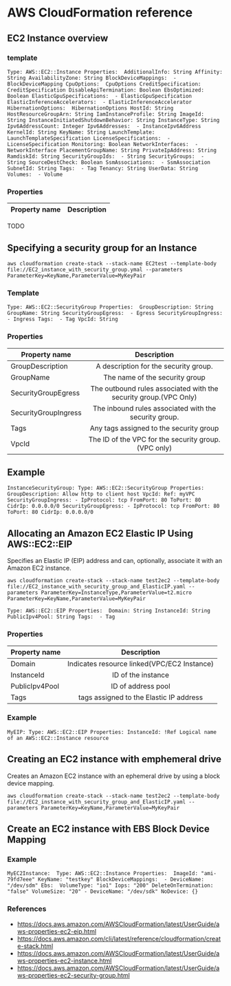 # AWS CloudFormation reference
## EC2 Instance overview
### template
`
Type: AWS::EC2::Instance
Properties: 
  AdditionalInfo: String
  Affinity: String
  AvailabilityZone: String
  BlockDeviceMappings: 
    - BlockDeviceMapping
  CpuOptions: 
    CpuOptions
  CreditSpecification: 
    CreditSpecification
  DisableApiTermination: Boolean
  EbsOptimized: Boolean
  ElasticGpuSpecifications: 
    - ElasticGpuSpecification
  ElasticInferenceAccelerators: 
    - ElasticInferenceAccelerator
  HibernationOptions: 
    HibernationOptions
  HostId: String
  HostResourceGroupArn: String
  IamInstanceProfile: String
  ImageId: String
  InstanceInitiatedShutdownBehavior: String
  InstanceType: String
  Ipv6AddressCount: Integer
  Ipv6Addresses: 
    - InstanceIpv6Address
  KernelId: String
  KeyName: String
  LaunchTemplate: 
    LaunchTemplateSpecification
  LicenseSpecifications: 
    - LicenseSpecification
  Monitoring: Boolean
  NetworkInterfaces: 
    - NetworkInterface
  PlacementGroupName: String
  PrivateIpAddress: String
  RamdiskId: String
  SecurityGroupIds: 
    - String
  SecurityGroups: 
    - String
  SourceDestCheck: Boolean
  SsmAssociations: 
    - SsmAssociation
  SubnetId: String
  Tags: 
    - Tag
  Tenancy: String
  UserData: String
  Volumes: 
    - Volume
`

### Properties
|Property name       |Description                                                     |
|--------------------|:--------------------------------------------------------------:|
TODO

## Specifying a security group for an Instance
  
`aws cloudformation create-stack --stack-name EC2test --template-body file://EC2_instance_with_security_group.ymal --parameters ParameterKey=KeyName,ParameterValue=MyKeyPair`

### Template
`
Type: AWS::EC2::SecurityGroup
Properties: 
  GroupDescription: String
  GroupName: String
  SecurityGroupEgress: 
    - Egress
  SecurityGroupIngress: 
    - Ingress
  Tags: 
    - Tag
  VpcId: String
`

### Properties
|Property name       |Description                                                     |
|--------------------|:--------------------------------------------------------------:|
|GroupDescription    |A description for the security group.                           |
|GroupName           |The name of the security group                                  |
|SecurityGroupEgress |The outbound rules associated with the security group.(VPC Only)|
|SecurityGroupIngress|The inbound rules associated with the security group.           |
|Tags                |Any tags assigned to the security group                         | 
|VpcId               |The ID of the VPC for the security group.(VPC only)             |

## Example
`
InstanceSecurityGroup:
  Type: AWS::EC2::SecurityGroup
  Properties:
      GroupDescription: Allow http to client host
      VpcId:
         Ref: myVPC
      SecurityGroupIngress:
      - IpProtocol: tcp
        FromPort: 80
        ToPort: 80
        CidrIp: 0.0.0.0/0
      SecurityGroupEgress:
      - IpProtocol: tcp
        FromPort: 80
        ToPort: 80
        CidrIp: 0.0.0.0/0
`

## Allocating an Amazon EC2 Elastic IP Using AWS::EC2::EIP
Specifies an Elastic IP (EIP) address and can, optionally, associate it with an Amazon EC2 instance.

`aws cloudformation create-stack --stack-name test2ec2 --template-body file://EC2_instance_with_security_group_and_ElasticIP.yaml --parameters ParameterKey=InstanceType,ParameterValue=t2.micro ParameterKey=KeyName,ParameterValue=MyKeyPair`

`
Type: AWS::EC2::EIP
Properties: 
  Domain: String
  InstanceId: String
  PublicIpv4Pool: String
  Tags: 
    - Tag
`
### Properties

|Property name |Description                                |
|--------------|:-----------------------------------------:|
|Domain        |Indicates resource linked(VPC/EC2 Instance)|
|InstanceId    |ID of the instance                         |
|PublicIpv4Pool|ID of address pool                         |
|Tags          |tags assigned to the Elastic IP address    |

### Example
`
MyEIP:
  Type: AWS::EC2::EIP
  Properties:
    InstanceId: !Ref Logical name of an AWS::EC2::Instance resource
`

## Creating an EC2 instance with emphemeral drive
Creates an Amazon EC2 instance with an ephemeral drive by using a block device mapping.

`aws cloudformation create-stack --stack-name test2ec2 --template-body file://EC2_instance_with_security_group_and_ElasticIP.yaml --parameters ParameterKey=KeyName,ParameterValue=MyKeyPair`

## Create an EC2 instance with EBS Block Device Mapping

### Example
`
 MyEC2Instance: 
    Type: AWS::EC2::Instance
    Properties: 
      ImageId: "ami-79fd7eee"
      KeyName: "testkey"
      BlockDeviceMappings: 
      - DeviceName: "/dev/sdm"
        Ebs: 
          VolumeType: "io1"
          Iops: "200"
          DeleteOnTermination: "false"
          VolumeSize: "20"
      - DeviceName: "/dev/sdk"
        NoDevice: {}
`

### References
* https://docs.aws.amazon.com/AWSCloudFormation/latest/UserGuide/aws-properties-ec2-eip.html
* https://docs.aws.amazon.com/cli/latest/reference/cloudformation/create-stack.html
* https://docs.aws.amazon.com/AWSCloudFormation/latest/UserGuide/aws-properties-ec2-instance.html
* https://docs.aws.amazon.com/AWSCloudFormation/latest/UserGuide/aws-properties-ec2-security-group.html
